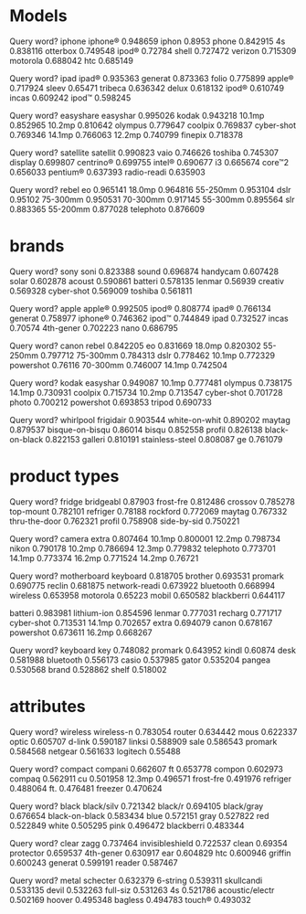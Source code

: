 Models
=======


Query word? iphone
iphone® 0.948659
iphon 0.8953
phone 0.842915
4s 0.838116
otterbox 0.749548
ipod® 0.72784
shell 0.727472
verizon 0.715309
motorola 0.688042
htc 0.685149

Query word? ipad
ipad® 0.935363
generat 0.873363
folio 0.775899
apple® 0.717924
sleev 0.65471
tribeca 0.636342
delux 0.618132
ipod® 0.610749
incas 0.609242
ipod™ 0.598245


Query word? easyshare
easyshar 0.995026
kodak 0.943218
10.1mp 0.852965
10.2mp 0.810642
olympus 0.779647
coolpix 0.769837
cyber-shot 0.769346
14.1mp 0.766063
12.2mp 0.740799
finepix 0.718378


Query word? satellite
satellit 0.990823
vaio 0.746626
toshiba 0.745307
display 0.699807
centrino® 0.699755
intel® 0.690677
i3 0.665674
core™2 0.656033
pentium® 0.637393
radio-readi 0.635903


Query word? rebel
eo 0.965141
18.0mp 0.964816
55-250mm 0.953104
dslr 0.95102
75-300mm 0.950531
70-300mm 0.917145
55-300mm 0.895564
slr 0.883365
55-200mm 0.877028
telephoto 0.876609




brands
======

Query word? sony
soni 0.823388
sound 0.696874
handycam 0.607428
solar 0.602878
acoust 0.590861
batteri 0.578135
lenmar 0.56939
creativ 0.569328
cyber-shot 0.569009
toshiba 0.561811


Query word? apple
apple® 0.992505
ipod® 0.808774
ipad® 0.766134
generat 0.758977
iphone® 0.746362
ipod™ 0.744849
ipad 0.732527
incas 0.70574
4th-gener 0.702223
nano 0.686795


Query word? canon
rebel 0.842205
eo 0.831669
18.0mp 0.820302
55-250mm 0.797712
75-300mm 0.784313
dslr 0.778462
10.1mp 0.772329
powershot 0.76116
70-300mm 0.746007
14.1mp 0.742504


Query word? kodak
easyshar 0.949087
10.1mp 0.777481
olympus 0.738175
14.1mp 0.730931
coolpix 0.715734
10.2mp 0.713547
cyber-shot 0.701728
photo 0.700212
powershot 0.693853
tripod 0.690733


Query word? whirlpool
frigidair 0.903544
white-on-whit 0.890202
maytag 0.879537
bisque-on-bisqu 0.86014
bisqu 0.852558
profil 0.826138
black-on-black 0.822153
galleri 0.810191
stainless-steel 0.808087
ge 0.761079


product types
==============

Query word? fridge
bridgeabl 0.87903
frost-fre 0.812486
crossov 0.785278
top-mount 0.782101
refriger 0.78188
rockford 0.772069
maytag 0.767332
thru-the-door 0.762321
profil 0.758908
side-by-sid 0.750221

Query word? camera
extra 0.807464
10.1mp 0.800001
12.2mp 0.798734
nikon 0.790178
10.2mp 0.786694
12.3mp 0.779832
telephoto 0.773701
14.1mp 0.773374
16.2mp 0.771524
14.2mp 0.76721

Query word? motherboard
keyboard 0.818705
brother 0.693531
promark 0.690775
reclin 0.681875
network-readi 0.673922
bluetooth 0.668994
wireless 0.653958
motorola 0.65223
mobil 0.650582
blackberri 0.644117

batteri 0.983981
lithium-ion 0.854596
lenmar 0.777031
recharg 0.771717
cyber-shot 0.713531
14.1mp 0.702657
extra 0.694079
canon 0.678167
powershot 0.673611
16.2mp 0.668267

Query word? keyboard
key 0.748082
promark 0.643952
kindl 0.60874
desk 0.581988
bluetooth 0.556173
casio 0.537985
gator 0.535204
pangea 0.530568
brand 0.528862
shelf 0.518002



attributes
===========


Query word? wireless
wireless-n 0.783054
router 0.634442
mous 0.622337
optic 0.605707
d-link 0.590187
linksi 0.588909
sale 0.586543
promark 0.584568
netgear 0.561633
logitech 0.55488


Query word? compact
compani 0.662607
ft 0.653778
compon 0.602973
compaq 0.562911
cu 0.501958
12.3mp 0.496571
frost-fre 0.491976
refriger 0.488064
ft. 0.476481
freezer 0.470624


Query word? black
black/silv 0.721342
black/r 0.694105
black/gray 0.676654
black-on-black 0.583434
blue 0.572151
gray 0.527822
red 0.522849
white 0.505295
pink 0.496472
blackberri 0.483344


Query word? clear
zagg 0.737464
invisibleshield 0.722537
clean 0.69354
protector 0.659537
4th-gener 0.630917
ear 0.604829
htc 0.600946
griffin 0.600243
generat 0.599191
reader 0.587467


Query word? metal
schecter 0.632379
6-string 0.539311
skullcandi 0.533135
devil 0.532263
full-siz 0.531263
4s 0.521786
acoustic/electr 0.502169
hoover 0.495348
bagless 0.494783
touch® 0.493032